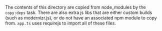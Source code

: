 The contents of this directory are copied from node_modules by the `copy:deps` task.
There are also extra js libs that are either custom builds (such as modernizr.js), or do not have an associated npm module to copy from.
`app.ts` uses requirejs to import all of these files.